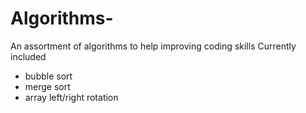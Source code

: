 # Algorithms-

An assortment of algorithms to help improving coding skills 
Currently included 
- bubble sort
- merge sort 
- array left/right rotation